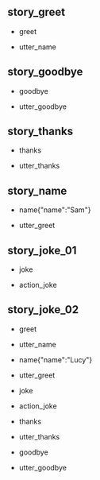 ## story_greet
* greet
 - utter_name

## story_goodbye
* goodbye
 - utter_goodbye

## story_thanks
* thanks
 - utter_thanks

## story_name
* name{"name":"Sam"}
 - utter_greet


## story_joke_01
* joke
 - action_joke

## story_joke_02
* greet
 - utter_name
* name{"name":"Lucy"} <!--- User response with an entity. In this case it represents user message 'My name is Lucy.' -->
 - utter_greet
* joke
 - action_joke
* thanks
 - utter_thanks
* goodbye
 - utter_goodbye
